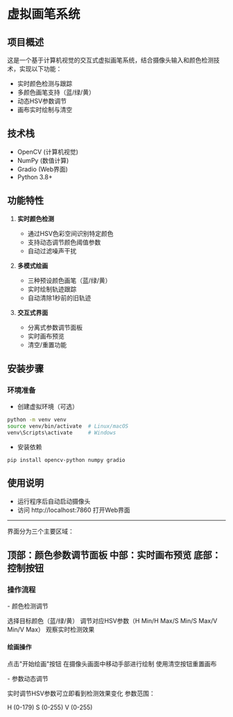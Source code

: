 # 虚拟画笔系统

## 项目概述
这是一个基于计算机视觉的交互式虚拟画笔系统，结合摄像头输入和颜色检测技术，实现以下功能：
- 实时颜色检测与跟踪
- 多颜色画笔支持（蓝/绿/黄）
- 动态HSV参数调节
- 画布实时绘制与清空

## 技术栈
- OpenCV (计算机视觉)
- NumPy (数值计算)
- Gradio (Web界面)
- Python 3.8+

## 功能特性
1. ​**实时颜色检测**​
   - 通过HSV色彩空间识别特定颜色
   - 支持动态调节颜色阈值参数
   - 自动过滤噪声干扰

2. ​**多模式绘画**​
   - 三种预设颜色画笔（蓝/绿/黄）
   - 实时绘制轨迹跟踪
   - 自动清除1秒前的旧轨迹

3. ​**交互式界面**​
   - 分离式参数调节面板
   - 实时画布预览
   - 清空/重置功能

## 安装步骤

### 环境准备

- 创建虚拟环境（可选）
``` bash
python -m venv venv
source venv/bin/activate  # Linux/macOS
venv\Scripts\activate     # Windows
```

- 安装依赖
```
pip install opencv-python numpy gradio
```


## 使用说明

- 运行程序后自动启动摄像头
- 访问 http://localhost:7860 打开Web界面
-----------
界面分为三个主要区域：

顶部：颜色参数调节面板
中部：实时画布预览
底部：控制按钮
------------


### 操作流程


​- 颜色检测调节​

选择目标颜色（蓝/绿/黄）
调节对应HSV参数（H Min/H Max/S Min/S Max/V Min/V Max）
观察实时检测效果



#### ​绘画操作​

点击"开始绘画"按钮
在摄像头画面中移动手部进行绘制
使用清空按钮重置画布



​- 参数动态调节​

实时调节HSV参数可立即看到检测效果变化
参数范围：

H (0-179)
S (0-255)
V (0-255)
